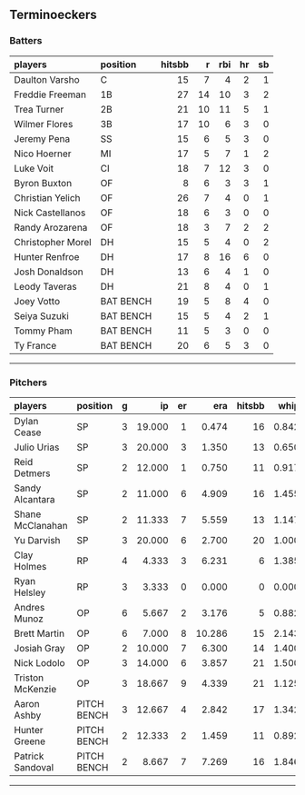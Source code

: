 ## Terminoeckers

### Batters

 
|players           |position  | hitsbb|  r| rbi| hr| sb| 
|:-----------------|:---------|------:|--:|---:|--:|--:| 
|Daulton Varsho    |C         |     15|  7|   4|  2|  1| 
|Freddie Freeman   |1B        |     27| 14|  10|  3|  2| 
|Trea Turner       |2B        |     21| 10|  11|  5|  1| 
|Wilmer Flores     |3B        |     17| 10|   6|  3|  0| 
|Jeremy Pena       |SS        |     15|  6|   5|  3|  0| 
|Nico Hoerner      |MI        |     17|  5|   7|  1|  2| 
|Luke Voit         |CI        |     18|  7|  12|  3|  0| 
|Byron Buxton      |OF        |      8|  6|   3|  3|  1| 
|Christian Yelich  |OF        |     26|  7|   4|  0|  1| 
|Nick Castellanos  |OF        |     18|  6|   3|  0|  0| 
|Randy Arozarena   |OF        |     18|  3|   7|  2|  2| 
|Christopher Morel |DH        |     15|  5|   4|  0|  2| 
|Hunter Renfroe    |DH        |     17|  8|  16|  6|  0| 
|Josh Donaldson    |DH        |     13|  6|   4|  1|  0| 
|Leody Taveras     |DH        |     21|  8|   4|  0|  1| 
|Joey Votto        |BAT BENCH |     19|  5|   8|  4|  0| 
|Seiya Suzuki      |BAT BENCH |     15|  5|   4|  2|  1| 
|Tommy Pham        |BAT BENCH |     11|  5|   3|  0|  0| 
|Ty France         |BAT BENCH |     20|  6|   5|  3|  0| 


* * *

### Pitchers

 
|players          |position    |  g|     ip| er|    era| hitsbb|  whip| so|  w| sv| 
|:----------------|:-----------|--:|------:|--:|------:|------:|-----:|--:|--:|--:| 
|Dylan Cease      |SP          |  3| 19.000|  1|  0.474|     16| 0.842| 19|  3|  0| 
|Julio Urias      |SP          |  3| 20.000|  3|  1.350|     13| 0.650| 17|  3|  0| 
|Reid Detmers     |SP          |  2| 12.000|  1|  0.750|     11| 0.917| 18|  1|  0| 
|Sandy Alcantara  |SP          |  2| 11.000|  6|  4.909|     16| 1.455| 15|  0|  0| 
|Shane McClanahan |SP          |  2| 11.333|  7|  5.559|     13| 1.147| 11|  0|  0| 
|Yu Darvish       |SP          |  3| 20.000|  6|  2.700|     20| 1.000| 27|  2|  0| 
|Clay Holmes      |RP          |  4|  4.333|  3|  6.231|      6| 1.385|  4|  1|  1| 
|Ryan Helsley     |RP          |  3|  3.333|  0|  0.000|      0| 0.000|  7|  0|  1| 
|Andres Munoz     |OP          |  6|  5.667|  2|  3.176|      5| 0.882|  7|  0|  1| 
|Brett Martin     |OP          |  6|  7.000|  8| 10.286|     15| 2.143|  5|  0|  0| 
|Josiah Gray      |OP          |  2| 10.000|  7|  6.300|     14| 1.400| 12|  0|  0| 
|Nick Lodolo      |OP          |  3| 14.000|  6|  3.857|     21| 1.500| 21|  1|  0| 
|Triston McKenzie |OP          |  3| 18.667|  9|  4.339|     21| 1.125| 17|  0|  0| 
|Aaron Ashby      |PITCH BENCH |  3| 12.667|  4|  2.842|     17| 1.342| 17|  0|  0| 
|Hunter Greene    |PITCH BENCH |  2| 12.333|  2|  1.459|     11| 0.892| 14|  1|  0| 
|Patrick Sandoval |PITCH BENCH |  2|  8.667|  7|  7.269|     16| 1.846| 10|  0|  0| 


* * *


